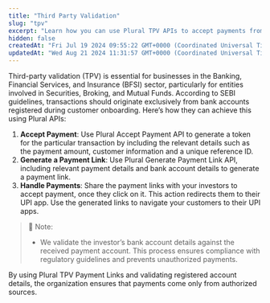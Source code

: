 ```yaml
---
title: "Third Party Validation"
slug: "tpv"
excerpt: "Learn how you can use Plural TPV APIs to accept payments from your customers."
hidden: false
createdAt: "Fri Jul 19 2024 09:55:22 GMT+0000 (Coordinated Universal Time)"
updatedAt: "Wed Aug 21 2024 11:31:57 GMT+0000 (Coordinated Universal Time)"
---
```

Third-party validation (TPV) is essential for businesses in the Banking, Financial Services, and Insurance (BFSI) sector, particularly for entities involved in Securities, Broking, and Mutual Funds. According to SEBI guidelines, transactions should originate exclusively from bank accounts registered during customer onboarding. Here’s how they can achieve this using Plural APIs:

1. **Accept Payment**: Use Plural Accept Payment API to generate a token for the particular transaction by including the relevant details such as the payment amount, customer information and a unique reference ID.
2. **Generate a Payment Link**: Use Plural Generate Payment Link API, including relevant payment details and bank account details to generate a payment link.
3. **Handle Payments**: Share the payment links with your investors to accept payment, once they click on it. This action redirects them to their UPI app. Use the generated links to navigate your customers to their UPI apps.

> 📘 Note:
> 
> - We validate the investor’s bank account details against the received payment account. This process ensures compliance with regulatory guidelines and prevents unauthorized payments.

By using Plural TPV Payment Links and validating registered account details, the organization ensures that payments come only from authorized sources.
